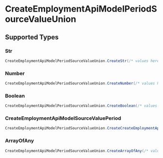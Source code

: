 # CreateEmploymentApiModelPeriodSourceValueUnion


## Supported Types

### Str

```csharp
CreateEmploymentApiModelPeriodSourceValueUnion.CreateStr(/* values here */);
```

### Number

```csharp
CreateEmploymentApiModelPeriodSourceValueUnion.CreateNumber(/* values here */);
```

### Boolean

```csharp
CreateEmploymentApiModelPeriodSourceValueUnion.CreateBoolean(/* values here */);
```

### CreateEmploymentApiModelSourceValuePeriod

```csharp
CreateEmploymentApiModelPeriodSourceValueUnion.CreateCreateEmploymentApiModelSourceValuePeriod(/* values here */);
```

### ArrayOfAny

```csharp
CreateEmploymentApiModelPeriodSourceValueUnion.CreateArrayOfAny(/* values here */);
```
